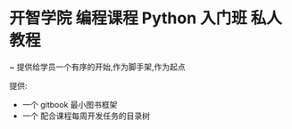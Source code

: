 # 开智学院 编程课程 Python 入门班 私人教程
~ 提供给学员一个有序的开始,作为脚手架,作为起点


提供:

- 一个 gitbook 最小图书框架
- 一个 配合课程每周开发任务的目录树  
